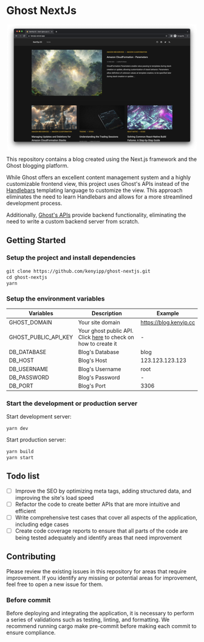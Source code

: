 # Ghost NextJs

<img 
	src="./doc/demo.png" 
	width="500" 
	style="display: block; margin: 0 auto;"
/>

This repository contains a blog created using the Next.js framework and the Ghost blogging platform. 

While Ghost offers an excellent content management system and a highly customizable frontend view, this project uses Ghost's APIs instead of the [Handlebars](https://ghost.org/docs/themes/#handlebars) templating language to customize the view. This approach eliminates the need to learn Handlebars and allows for a more streamlined development process. 

Additionally, [Ghost's APIs](https://ghost.org/docs/content-api/javascript) provide backend functionality, eliminating the need to write a custom backend server from scratch.

## Getting Started

### Setup the project and install dependencies
```
git clone https://github.com/kenyipp/ghost-nextjs.git
cd ghost-nextjs
yarn 
```

### Setup the environment variables

| Variables            | Description                                                                                               | Example                |
| -------------------- | --------------------------------------------------------------------------------------------------------- | ---------------------- |
| GHOST_DOMAIN         | Your site domain                                                                                          | https://blog.kenyip.cc |
| GHOST_PUBLIC_API_KEY | Your ghost public API. Click [here](https://ghost.org/docs/content-api/#key) to check on how to create it | -                      |
| DB_DATABASE          | Blog's Database                                                                                           | blog                   |
| DB_HOST              | Blog's Host                                                                                               | 123.123.123.123        |
| DB_USERNAME          | Blog's Username                                                                                           | root                   |
| DB_PASSWORD          | Blog's Password                                                                                           | -                      |
| DB_PORT              | Blog's Port                                                                                               | 3306                   |

### Start the development or production server

Start development server:
```
yarn dev
```

Start production server:
```
yarn build
yarn start
```

## Todo list
 - [ ] Improve the SEO by optimizing meta tags, adding structured data, and improving the site's load speed
 - [ ] Refactor the code to create better APIs that are more intuitive and efficient
 - [ ] Write comprehensive test cases that cover all aspects of the application, including edge cases
 - [ ] Create code coverage reports to ensure that all parts of the code are being tested adequately and identify areas that need improvement

## Contributing
Please review the existing issues in this repository for areas that require improvement.
If you identify any missing or potential areas for improvement, feel free to open a new issue for them.

### Before commit
Before deploying and integrating the application, it is necessary to perform a series of validations such as testing, linting, and formatting. We recommend running cargo make pre-commit before making each commit to ensure compliance.
